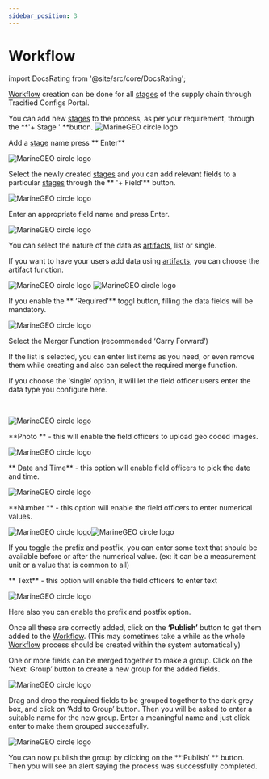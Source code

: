 ```yaml
---
sidebar_position: 3
---
```



# Workflow


import DocsRating from '@site/src/core/DocsRating';

[Workflow](../intro#workflow) creation can be done for all [stages](../intro#stage) of the supply chain through Tracified Configs Portal.

You can add new [stages](../intro#stage) to the process, as per your requirement, through the **'+ Stage ' **button.
![MarineGEO circle logo](../../static/img/config4.png "MarineGEO logo")

Add a [stage](../intro#stage) name press ** Enter**

![MarineGEO circle logo](../../static/img/config5.png "MarineGEO logo")

Select the newly created [stages](../intro#stage) and you can add relevant fields to a particular [stages](../intro#stage) through the ** '+ Field'** button.

![MarineGEO circle logo](../../static/img/config6.png "MarineGEO logo")

Enter an appropriate field name and press Enter.

![MarineGEO circle logo](../../static/img/config7.png "MarineGEO logo")

You can select the nature of the data as [artifacts](../intro#artifacts--master-data), list or single.

If you want to have your users add data using [artifacts](../intro#artifacts--master-data), you can choose the artifact function.

![MarineGEO circle logo](../../static/img/config8.png "MarineGEO logo") ![MarineGEO circle logo](../../static/img/config9.png "MarineGEO logo")

If you enable the ** ‘Required’** toggl button, filling the data fields will be mandatory.

![MarineGEO circle logo](../../static/img/config10.png "MarineGEO logo")

Select the Merger Function (recommended ‘Carry Forward’)

If the list is selected, you can enter list items as you need, or even remove them while creating and also can select the required merge function.

If you choose the ‘single’ option, it will let the field officer users enter the data type you configure here.

<br />



![MarineGEO circle logo](../../static/img/config11.png "MarineGEO logo")
<br />

**Photo ** - this will enable the field officers to upload geo coded images.

![MarineGEO circle logo](../../static/img/config13.png "MarineGEO logo") 
<br />

** Date and Time** - this option will enable field officers to pick the date and time.

![MarineGEO circle logo](../../static/img/config14.png "MarineGEO logo")
<br />

 **Number ** - this option will enable the field officers to enter numerical values.

![MarineGEO circle logo](../../static/img/config15.png "MarineGEO logo")![MarineGEO circle logo](../../static/img/config15.png "MarineGEO logo")

If you toggle the prefix and postfix, you can enter some text that should be available before or after the numerical value.
(ex: it can be a measurement unit or a value that is common to all)
<br />

** Text** - this option will enable the field officers to enter text

![MarineGEO circle logo](../../static/img/config16.png "MarineGEO logo")

Here also you can enable the prefix and postfix option.

Once all these are correctly added, click on the **‘Publish’** button to get them added to the [Workflow](../intro#workflow). (This may sometimes take a while as the whole [Workflow](../intro#workflow) process should be created within the system automatically)

One or more fields can be merged together to make a group. Click on the ‘Next: Group’ button to create a new group for the added fields.

![MarineGEO circle logo](../../static/img/config17.png "MarineGEO logo")

Drag and drop the required fields to be grouped together to the dark grey box, and click on ‘Add to Group’ button. Then you will be asked to enter a suitable name for the new group. Enter a meaningful name and just click enter to make them grouped successfully.

![MarineGEO circle logo](../../static/img/config18.png "MarineGEO logo")

You can now publish the group by clicking on the **‘Publish’ ** button. Then you will see an alert saying the process was successfully completed.

<DocsRating pageName="certificates"/>
